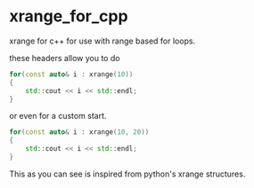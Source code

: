 # xrange_for_cpp
xrange for c++ for use with range based for loops.

these headers allow you to do
```cpp
for(const auto& i : xrange(10))
{
    std::cout << i << std::endl;
}
```
or even for a custom start.

```cpp
for(const auto& i : xrange(10, 20))
{
    std::cout << i << std::endl;
}
```
This as you can see is inspired from python's xrange structures.
